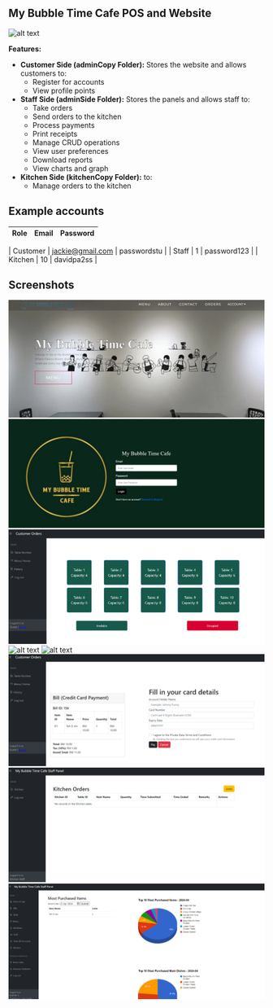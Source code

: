 ## My Bubble Time Cafe POS and Website

![alt text](https://github.com/Brynlai/RestaurantProject/blob/main/RestaurantProjectImages/homehomepage.png?raw=true)



**Features:**
* **Customer Side (adminCopy Folder):** Stores the website and allows customers to:
    * Register for accounts
    * View profile points
* **Staff Side (adminSide Folder):** Stores the panels and allows staff to:
    * Take orders
    * Send orders to the kitchen
    * Process payments
    * Print receipts
    * Manage CRUD operations
    * View user preferences
    * Download reports
    * View charts and graph
* **Kitchen Side (kitchenCopy Folder):**  to:
    * Manage orders to the kitchen

## Example accounts

| Role | Email | Password |
|---|---|---|

| Customer | jackie@gmail.com | passwordstu |
| Staff | 1 | password123 |
| Kitchen | 10 | davidpa2ss |



## Screenshots
![alt text](https://github.com/minhen520/Food-Ordering-System-For-My-Bubble-Time-Cafe/blob/master/RestaurantProjectImages/homehomepage.png?raw=true)
![alt text](https://github.com/minhen520/Food-Ordering-System-For-My-Bubble-Time-Cafe/blob/master/RestaurantProjectImages/Login.png?raw=true)
![alt text](https://github.com/minhen520/Food-Ordering-System-For-My-Bubble-Time-Cafe/blob/master/RestaurantProjectImages/postable.png?raw=true)
![alt text](https://github.com/minhen520/Food-Ordering-System-For-My-Bubble-Time-Cafe/blob/master/RestaurantProjectImages/orderitembeforepay.png.png?raw=true)
![alt text](https://github.com/minhen520/Food-Ordering-System-For-My-Bubble-Time-Cafe/blob/master/RestaurantProjectImages/cashpaid.png.png?raw=true)
![alt text](https://github.com/minhen520/Food-Ordering-System-For-My-Bubble-Time-Cafe/blob/master/RestaurantProjectImages/cardpayment.png?raw=true)
![alt text](https://github.com/minhen520/Food-Ordering-System-For-My-Bubble-Time-Cafe/blob/master/RestaurantProjectImages/kitchenpanel.png?raw=true)
![alt text](https://github.com/minhen520/Food-Ordering-System-For-My-Bubble-Time-Cafe/blob/master/RestaurantProjectImages/statisticspanel.png?raw=true)

